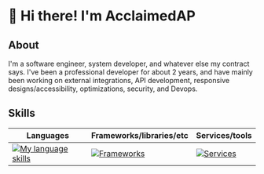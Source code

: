 # 👋 Hi there! I'm AcclaimedAP

## About

I'm a software engineer, system developer, and whatever else my contract says. I've been a professional developer for about 2 years, and have mainly been working on external integrations, API development, responsive designs/accessibility, optimizations, security, and Devops.

## Skills
| Languages | Frameworks/libraries/etc | Services/tools |
| --------- | ------------------------ | -------------- |
|[![My language skills](https://skillicons.dev/icons?i=html,css,js,ts,ruby,cs,py,bash,elixir&perline=4)](https://skillicons.dev)|[![Frameworks](https://skillicons.dev/icons?i=react,nodejs,nextjs,adonis,fastapi,flask,tailwind,bootstrap,vite&perline=4)](https://skillicons.dev)|[![Services](https://skillicons.dev/icons?i=aws,firebase,gcp,nginx,git,github,postgres,mongodb,mysql,unity,godot,selenium,figma,ps,blender&perline=6)](https://skillicons.dev)|

